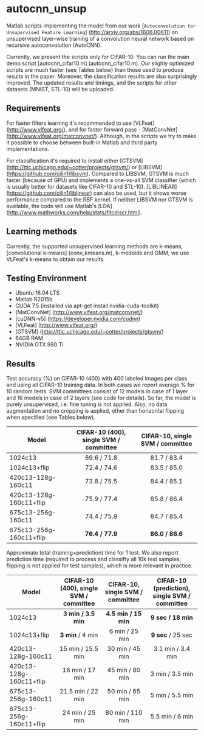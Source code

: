 # autocnn_unsup
Matlab scripts implementing the model from our work [`Autoconvolution for Unsupervised Feature Learning`] (http://arxiv.org/abs/1606.00611) on unsupervised layer-wise training of a convolution neural network based on recursive autoconvolution (AutoCNN).

Currently, we present the scripts only for CIFAR-10. You can run the main demo script [autocnn_cifar10.m] (autocnn_cifar10.m). Our slighly optimized scripts are much faster (see Tables below) than those used to produce results in the paper. Moreover, the classification results are also surprisingly improved.
The updated results and timings, and the scripts for other datasets (MNIST, STL-10) will be uploaded.

## Requirements
For faster filters learning it's recommended to use [VLFeat] (http://www.vlfeat.org/), and for faster forward pass - [MatConvNet] (http://www.vlfeat.org/matconvnet/). Although, in the scripts we try to make it possible to choose between built-in Matlab and third party implementations.

For classification it's required to install either [GTSVM] (http://ttic.uchicago.edu/~cotter/projects/gtsvm/) or [LIBSVM] (https://github.com/cjlin1/libsvm). Compared to LIBSVM, GTSVM is much faster (because of GPU) and implements a one-vs-all SVM classifier (which is usually better for datasets like CIFAR-10 and STL-10). [LIBLINEAR] (https://github.com/cjlin1/liblinear) can also be used, but it shows worse performance compared to the RBF kernel.
If neither LIBSVM nor GTSVM is available, the code will use Matlab's [LDA] (http://www.mathworks.com/help/stats/fitcdiscr.html).

## Learning methods
Currently, the supported unsupervised learning methods are k-means, [convolutional k-means] (conv_kmeans.m), k-medoids and GMM, we use VLFeat's k-means to obtain our results.

## Testing Environment
- Ubuntu 16.04 LTS
- Matlab R2015b 
- CUDA 7.5 (installed via apt-get install nvidia-cuda-toolkit)
- [MatConvNet] (http://www.vlfeat.org/matconvnet/)
- [cuDNN-v5] (https://developer.nvidia.com/cudnn)
- [VLFeat] (http://www.vlfeat.org/)
- [GTSVM] (http://ttic.uchicago.edu/~cotter/projects/gtsvm/)
- 64GB RAM
- NVIDIA GTX 980 Ti

## Results
Test accuracy (%) on CIFAR-10 (400) with 400 labeled images per class and using all CIFAR-10 training data. In both cases we report average % for 10 random tests. SVM committees consist of 12 models in case of 1 layer and 16 models in case of 2 layers (see code for details).
So far, the model is purely unsupervised, i.e. fine tuning is not applied. 
Also, no data augmentation and no cropping is applied, other than horizontal flipping when specified (see Tables below).

Model | CIFAR-10 (400), single SVM / committee | CIFAR-10, single SVM / committee
-------|:--------:|:--------:
1024c13 | 69.6 / 71.8 | 81.7 / 83.4
1024c13+flip | 72.4 / 74.6 | 83.5 / 85.0
420c13-128g-160c11 | 73.8 / 75.5 | 84.4 / 85.1
420c13-128g-160c11+flip | 75.9 / 77.4 | 85.8 / 86.4
675c13-256g-160c11 | 74.4 / 75.9 | 84.7 / 85.4
675c13-256g-160c11+flip | **76.4 / 77.9** | **86.0 / 86.6**

Approximate total (training+prediction) time for 1 test. We also report prediction time (required to process and classifty all 10k test samples, flipping is not applied for test samples), which is more relevant in practice. 

Model | CIFAR-10 (400), single SVM / committee | CIFAR-10, single SVM / committee | CIFAR-10 (prediction), single SVM / committee
-------|:--------:|:--------:|:--------:
1024c13 | **3 min / 3.5 min** | **4.5 min / 15 min** | **9 sec / 18 min**
1024c13+flip | **3 min** / 4 min | 6 min / 25 min | **9 sec** / 25 sec
420c13-128g-160c11 | 15 min / 15.5 min | 30 min / 45 min | 3.1 min / 3.4 min
420c13-128g-160c11+flip | 16 min / 17 min | 45 min / 80 min | 3 min / 3.5 min
675c13-256g-160c11 | 21.5 min / 22 min | 50 min / 65 min | 5 min / 5.5 min
675c13-256g-160c11+flip | 24 min / 25 min | 80 min / 110 min | 5.5 min / 6 min
